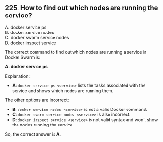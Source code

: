 ## 225. How to find out which nodes are running the service?
A. docker service ps <service>  
B. docker service nodes <service>  
C. docker swarm service nodes <service>  
D. docker inspect service <service>  

The correct command to find out which nodes are running a service in Docker Swarm is:

**A. docker service ps <service>**

Explanation:
- **A**: `docker service ps <service>` lists the tasks associated with the service and shows which nodes are running them.

The other options are incorrect:
- **B**: `docker service nodes <service>` is not a valid Docker command.
- **C**: `docker swarm service nodes <service>` is also incorrect.
- **D**: `docker inspect service <service>` is not valid syntax and won't show the nodes running the service.

So, the correct answer is **A**.
